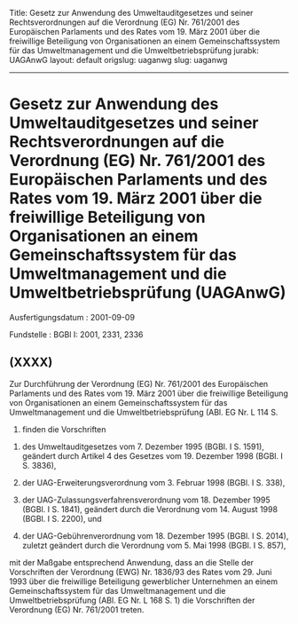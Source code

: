 Title: Gesetz zur Anwendung des Umweltauditgesetzes und seiner Rechtsverordnungen
  auf die Verordnung (EG) Nr. 761/2001 des Europäischen Parlaments und des Rates vom
  19. März 2001 über die freiwillige Beteiligung von Organisationen an einem Gemeinschaftssystem
  für das Umweltmanagement und die Umweltbetriebsprüfung
jurabk: UAGAnwG
layout: default
origslug: uaganwg
slug: uaganwg

---

# Gesetz zur Anwendung des Umweltauditgesetzes und seiner Rechtsverordnungen auf die Verordnung (EG) Nr. 761/2001 des Europäischen Parlaments und des Rates vom 19. März 2001 über die freiwillige Beteiligung von Organisationen an einem Gemeinschaftssystem für das Umweltmanagement und die Umweltbetriebsprüfung (UAGAnwG)

Ausfertigungsdatum
:   2001-09-09

Fundstelle
:   BGBl I: 2001, 2331, 2336



## (XXXX)

Zur Durchführung der Verordnung (EG) Nr. 761/2001 des Europäischen
Parlaments und des Rates vom 19. März 2001 über die freiwillige
Beteiligung von Organisationen an einem Gemeinschaftssystem für das
Umweltmanagement und die Umweltbetriebsprüfung (ABl. EG Nr. L 114 S.
1) finden die Vorschriften

1.  des Umweltauditgesetzes vom 7. Dezember 1995 (BGBl. I S. 1591),
    geändert durch Artikel 4 des Gesetzes vom 19. Dezember 1998 (BGBl. I
    S. 3836),


2.  der UAG-Erweiterungsverordnung vom 3. Februar 1998 (BGBl. I S. 338),


3.  der UAG-Zulassungsverfahrensverordnung vom 18. Dezember 1995 (BGBl. I
    S. 1841), geändert durch die Verordnung vom 14. August 1998 (BGBl. I
    S. 2200), und


4.  der UAG-Gebührenverordnung vom 18. Dezember 1995 (BGBl. I S. 2014),
    zuletzt geändert durch die Verordnung vom 5. Mai 1998 (BGBl. I S.
    857),



mit der Maßgabe entsprechend Anwendung, dass an die Stelle der
Vorschriften der Verordnung (EWG) Nr. 1836/93 des Rates vom 29. Juni
1993 über die freiwillige Beteiligung gewerblicher Unternehmen an
einem Gemeinschaftssystem für das Umweltmanagement und die
Umweltbetriebsprüfung (ABl. EG Nr. L 168 S. 1) die Vorschriften der
Verordnung (EG) Nr. 761/2001 treten.

